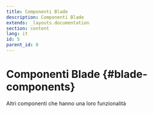 ```yaml
---
title: Componenti Blade
description: Componenti Blade
extends: _layouts.documentation
section: content
lang: it
id: 5
parent_id: 0
---
```


# Componenti Blade {#blade-components}

Altri componenti che hanno una loro funzionalità
